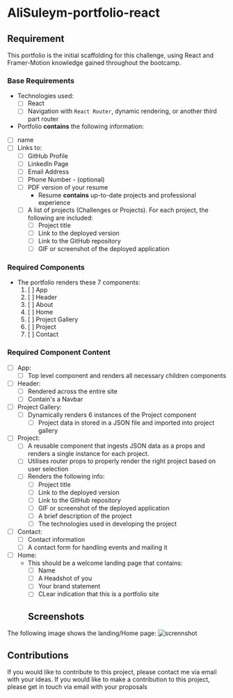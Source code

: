 # AliSuleym-portfolio-react
## Requirement
This portfolio is the initial scaffolding for this challenge, using React and Framer-Motion knowledge gained throughout the bootcamp. 
### Base Requirements

* Technologies used:
  * [ ] React
  * [ ] Navigation with `React Router`, dynamic rendering, or another third part router
*  Portfolio **contains** the following information:
  * [ ] name
  * [ ] Links to:
    * [ ] GitHub Profile
    * [ ] LinkedIn Page
    * [ ] Email Address
    * [ ] Phone Number - (optional)
    * [ ] PDF version of your resume
      * Resume **contains** up-to-date projects and professional experience
    * [ ] A list of projects (Challenges or Projects). For each project, the following are included:
      * [ ] Project title
      * [ ] Link to the deployed version
      * [ ] Link to the GitHub repository
      * [ ] GIF or screenshot of the deployed application

### Required Components

* The portfolio renders these 7 components:
  1. [ ] App
  2. [ ] Header
  3. [ ] About
  4. [ ] Home
  5. [ ] Project Gallery
  6. [ ] Project
  7. [ ] Contact

### Required Component Content
* [ ] App:
  * [ ] Top level component and renders all necessary children components
* [ ] Header:
   * [ ] Rendered across the entire site
   * [ ] Contain's a Navbar
* [ ] Project Gallery:
  * [ ] Dynamically renders 6 instances of the Project component
    * [ ] Project data in stored in a JSON file and imported into project gallery
* [ ] Project:
   * [ ] A reusable component that ingests JSON data as a props and renders a single instance for each project.
   * [ ] Utilises router props to properly render the right project based on user selection
   * [ ] Renders the following info:
     * [ ] Project title
     * [ ] Link to the deployed version
     * [ ] Link to the GitHub repository
     * [ ] GIF or screenshot of the deployed application
     * [ ] A brief description of the project
     * [ ] The technologies used in developing the project
* [ ] Contact:
  * [ ] Contact information
  * [ ] A contact form for handling events and mailing it
* [ ] Home:
  * This should be a welcome landing page that contains:
     * [ ] Name
     * [ ] A Headshot of you
     * [ ] Your brand statement
     * [ ] CLear indication that this is a portfolio site
     ## Screenshots
The following image shows the landing/Home page:
![scrennshot](https://user-images.githubusercontent.com/116298145/226206442-26e561b9-f478-4749-9470-07ce6d873fc8.jpg)


## Contributions
If you would like to contribute to this project, please contact me via email with your ideas.
  If you would like to make a contribution to this project, please get in touch via email with your proposals
